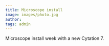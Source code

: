 ```yaml
---
title: Microscope install
image: images/photo.jpg
author:
tags: admin
---
```


Microscope install week with a new Cytation 7. 